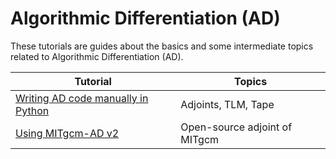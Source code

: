 # Algorithmic Differentiation (AD)

These tutorials are guides about the basics and some intermediate topics related to Algorithmic Differentiation (AD).

| Tutorial | Topics |
| -  | - |
| [Writing AD code manually in Python](./AD_tuts/tutorial_self_ad.ipynb) | Adjoints, TLM, Tape |
| [Using MITgcm-AD v2](./AD_tuts/tutorial_mitgcm_ad_v2.ipynb) | Open-source adjoint of MITgcm |
